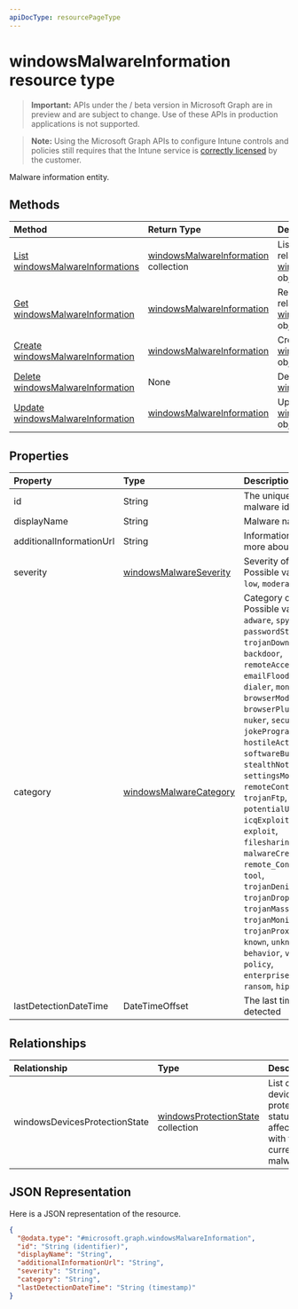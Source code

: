```yaml
---
apiDocType: resourcePageType
---
```

# windowsMalwareInformation resource type

> **Important:** APIs under the / beta version in Microsoft Graph are in preview and are subject to change. Use of these APIs in production applications is not supported.

> **Note:** Using the Microsoft Graph APIs to configure Intune controls and policies still requires that the Intune service is [correctly licensed](https://go.microsoft.com/fwlink/?linkid=839381) by the customer.

Malware information entity.
## Methods
|Method|Return Type|Description|
|:---|:---|:---|
|[List windowsMalwareInformations](../api/intune_devices_windowsmalwareinformation_list.md)|[windowsMalwareInformation](../resources/intune_devices_windowsmalwareinformation.md) collection|List properties and relationships of the [windowsMalwareInformation](../resources/intune_devices_windowsmalwareinformation.md) objects.|
|[Get windowsMalwareInformation](../api/intune_devices_windowsmalwareinformation_get.md)|[windowsMalwareInformation](../resources/intune_devices_windowsmalwareinformation.md)|Read properties and relationships of the [windowsMalwareInformation](../resources/intune_devices_windowsmalwareinformation.md) object.|
|[Create windowsMalwareInformation](../api/intune_devices_windowsmalwareinformation_create.md)|[windowsMalwareInformation](../resources/intune_devices_windowsmalwareinformation.md)|Create a new [windowsMalwareInformation](../resources/intune_devices_windowsmalwareinformation.md) object.|
|[Delete windowsMalwareInformation](../api/intune_devices_windowsmalwareinformation_delete.md)|None|Deletes a [windowsMalwareInformation](../resources/intune_devices_windowsmalwareinformation.md).|
|[Update windowsMalwareInformation](../api/intune_devices_windowsmalwareinformation_update.md)|[windowsMalwareInformation](../resources/intune_devices_windowsmalwareinformation.md)|Update the properties of a [windowsMalwareInformation](../resources/intune_devices_windowsmalwareinformation.md) object.|

## Properties
|Property|Type|Description|
|:---|:---|:---|
|id|String|The unique Identifier. This is malware id.|
|displayName|String|Malware name|
|additionalInformationUrl|String|Information URL to learn more about the malware|
|severity|[windowsMalwareSeverity](../resources/intune_devices_windowsmalwareseverity.md)|Severity of the malware. Possible values are: `unknown`, `low`, `moderate`, `high`, `severe`.|
|category|[windowsMalwareCategory](../resources/intune_devices_windowsmalwarecategory.md)|Category of the malware. Possible values are: `invalid`, `adware`, `spyware`, `passwordStealer`, `trojanDownloader`, `worm`, `backdoor`, `remoteAccessTrojan`, `trojan`, `emailFlooder`, `keylogger`, `dialer`, `monitoringSoftware`, `browserModifier`, `cookie`, `browserPlugin`, `aolExploit`, `nuker`, `securityDisabler`, `jokeProgram`, `hostileActiveXControl`, `softwareBundler`, `stealthNotifier`, `settingsModifier`, `toolBar`, `remoteControlSoftware`, `trojanFtp`, `potentialUnwantedSoftware`, `icqExploit`, `trojanTelnet`, `exploit`, `filesharingProgram`, `malwareCreationTool`, `remote_Control_Software`, `tool`, `trojanDenialOfService`, `trojanDropper`, `trojanMassMailer`, `trojanMonitoringSoftware`, `trojanProxyServer`, `virus`, `known`, `unknown`, `spp`, `behavior`, `vulnerability`, `policy`, `enterpriseUnwantedSoftware`, `ransom`, `hipsRule`.|
|lastDetectionDateTime|DateTimeOffset|The last time the malware is detected|

## Relationships
|Relationship|Type|Description|
|:---|:---|:---|
|windowsDevicesProtectionState|[windowsProtectionState](../resources/intune_devices_windowsprotectionstate.md) collection|List of devices' protection status affected with the current malware|

## JSON Representation
Here is a JSON representation of the resource.
<!-- {
  "blockType": "resource",
  "keyProperty": "id",
  "@odata.type": "microsoft.graph.windowsMalwareInformation"
}
-->
``` json
{
  "@odata.type": "#microsoft.graph.windowsMalwareInformation",
  "id": "String (identifier)",
  "displayName": "String",
  "additionalInformationUrl": "String",
  "severity": "String",
  "category": "String",
  "lastDetectionDateTime": "String (timestamp)"
}
```





